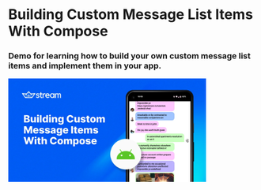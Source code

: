 # Building Custom Message List Items With Compose  

### Demo for learning how to build your own custom message list items and implement them in your app.  

<img src="images/tutorial-banner.png" width="400" alt="Tutorial Banner Image"/>  
